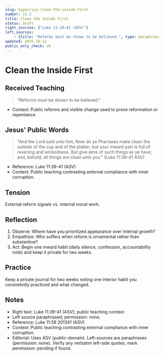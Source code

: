 ```yaml
---
slug: hypocrisy-clean-the-inside-first
number: 11.2
title: Clean the Inside First
status: draft
right_sources: ["Luke 11:39–41 (ASV)"]
left_sources:
	- {title: "Reforms must be shown to be believed.", type: paraphrase, permission: none}
updated: 2025-10-11
public_only_check: ok
---
```


# Clean the Inside First

## Received Teaching
> "Reforms must be shown to be believed."
- Context: Public reforms and visible change used to prove reformation or repentance.

## Jesus' Public Words
> "And the Lord said unto him, Now do ye Pharisees make clean the outside of the cup and of the platter; but your inward part is full of ravening and wickedness. But give alms of such things as ye have; and, behold, all things are clean unto you." (Luke 11:39–41 ASV)
- Reference: Luke 11:39–41 (ASV)
- Context: Public teaching contrasting external compliance with inner corruption.

## Tension
External reform signals vs. internal moral work.

## Reflection
1. Observe: Where have you prioritized appearance over internal growth?
2. Empathize: Who suffers when reform is ornamental rather than substantive?
3. Act: Begin one inward habit (daily silence, confession, accountability note) and keep it private for two weeks.

## Practice
Keep a private journal for two weeks noting one interior habit you consistently practiced and what changed.

## Notes
- Right text: Luke 11:39–41 (ASV); public teaching context.
- Left source paraphrased; permission: none.
- Reference: Luke 11:39
201341 (ASV)
- Context: Public teaching contrasting external compliance with inner corruption.
- Editorial: Uses ASV (public-domain). Left-sources are paraphrases (permission: none). Verify any verbatim left-side quotes; mark permission: pending if found.
